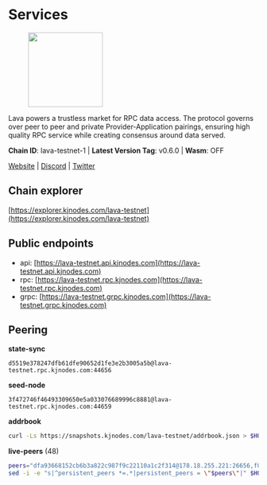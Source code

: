 # Services

<figure><img src="https://raw.githubusercontent.com/kj89/testnet_manuals/main/pingpub/logos/lava.png" width="150" alt=""><figcaption></figcaption></figure>

Lava powers a trustless market for RPC data access. The protocol  governs over peer to peer and private Provider-Application pairings,  ensuring high quality RPC service while creating consensus around data served.

**Chain ID**: lava-testnet-1 | **Latest Version Tag**: v0.6.0 | **Wasm**: OFF

[Website](https://lavanet.xyz) | [Discord](https://discord.com/invite/Tbk5NxTCdA) | [Twitter](https://twitter.com/lavanetxyz)




## Chain explorer
[https://explorer.kjnodes.com/lava-testnet](https://explorer.kjnodes.com/lava-testnet)

## Public endpoints

* api: [https://lava-testnet.api.kjnodes.com](https://lava-testnet.api.kjnodes.com)
* rpc: [https://lava-testnet.rpc.kjnodes.com](https://lava-testnet.rpc.kjnodes.com)
* grpc: [https://lava-testnet.grpc.kjnodes.com](https://lava-testnet.grpc.kjnodes.com)

## Peering

**state-sync**

```text
d5519e378247dfb61dfe90652d1fe3e2b3005a5b@lava-testnet.rpc.kjnodes.com:44656
```

**seed-node**

```text
3f472746f46493309650e5a033076689996c8881@lava-testnet.rpc.kjnodes.com:44659
```

**addrbook**
```bash
curl -Ls https://snapshots.kjnodes.com/lava-testnet/addrbook.json > $HOME/.lava/config/addrbook.json
```

**live-peers** (48)
```bash
peers="dfa93668152cb6b3a822c987f9c22110a1c2f314@178.18.255.221:26656,f0679f7ee5038bb29d7cf1b823a44d6539484184@107.175.179.100:26656,c69864d1c6dd7132f2f65eafec6e6828938c5c8d@37.221.198.252:26666,e394933678f8fa1a474d850c4dbcc971a519bd7b@69.197.140.3:26656,f00678dae0448ca33974a359bb1986e52b7ac19f@43.153.32.148:26656,5e8d65796d939fc16fa0c955dfbd16c9c519606b@222.71.35.43:26656,c0efea9152aed75fcf3022b8af45243818c59d6a@49.12.13.104:26656,e83c0fdeb2b0e258bb559d657d0907b63635127a@159.69.149.85:26656,b62eb3baed171ab5654292e5e35d56a1287693c9@45.32.66.24:26656,3173b2d34ce415ee9a1bf08646d85688bf49e299@5.189.186.222:36656,e1383b216c42acc842193c5ac7321ce6c0d73db0@78.47.37.142:26656,4ad3f3731073a016fa0c99118b2a5a2d313928f5@207.180.233.148:26656,c5c98017339ce6d4d5d2a4fd0fb1aaeb966ef0f7@65.108.124.57:36656,370ae92bd28701e0c1d8dc912ccf0d40fe0db3d5@157.90.245.166:26656,4732ed188fbe7603f81d9f4c825397277bb72217@5.75.235.195:26656,a2afdc48785be73f208af349e78d632b5556cc01@5.75.226.151:26656,e268a2ce255d51a93e6ec89ee73c233bbaec70f4@49.12.185.46:26656,9a151159039fd8abce61ddb21e5342605787792b@5.75.228.39:26656,4634ca7cefe997035440df1095915ed255e81296@49.12.189.98:26656,ef6e9620807e7e4614fd8e02722f8075ec277544@199.175.98.122:26656,5c2a752c9b1952dbed075c56c600c3a79b58c395@185.16.39.172:27066,944389dd08321247c8ad687d904591a3d73d16c6@173.249.38.130:26656,ade02cddf71489b79a2054a7c6ba2cab8a0abb18@185.163.125.232:26656,94bba76f57bc30a6c0afa4ca10cd54d0b247569d@38.242.221.85:26656,8a089094624f27698f365402a059b8b810532805@207.180.229.129:26656,1598a86c04a64d17fa15a07eb201f50c5d760842@75.119.136.106:26656,d5ad7ae6caf54ef20a6dc04d30a55caac6c540c9@5.61.41.138:26656,877fb1670209bc2a347d7755388b677b330e98ea@95.216.9.42:26656,fdc3bd914360b1be8ee2e9f4a447223830527497@78.46.36.203:26656,c83d7b205b2e80bd9a33c13161bd39d520988455@38.242.139.189:26656,ab924e7944c332bd1b52c8733e262bbdd33cb5ac@116.202.165.53:26656,aa5c52f79bdf256a5581b8fd396e2180fb523b2c@178.18.247.249:38656,2cb465a7c919321978f89701b4ae07ac505f7ad8@194.163.184.228:26656,0a78dd75926983ba06de451480673487ffa1bcc1@199.175.98.106:26656,6f1f1414c63e9ffca9cb59fe4c847580da2020d6@109.123.235.222:10104,cba6347ac83120324c34514d383f3e9835ac15e9@5.75.139.114:26656,f30d07170a092f82702e3c12334fa9fd828b71c6@168.119.124.130:47656,1550fe479ee2dcfa35f7dcd2c66f37a50d34b0e3@178.63.132.243:2237,3358f69d9db5b50846f3215d0e2423ca9bb01605@89.252.21.37:36656,e5f324d671e8bba44cd8eef2cb5b6e46ccf4f95a@65.108.199.120:60756,1829486da26d7b88fb2a921798bb70f9218fc052@14.191.217.215:26656,11a19d02406bee18a39e782f606d710d353de428@210.75.253.161:26656,4f97a7b7d386dc6cc4b4a7239cf76be3c507a1c8@173.212.243.149:26656,971ffed041f5b4d0d4fc474e86f0d19ce788d0f3@171.252.227.96:36656,6b1d0465b3e2a32b5328e59eb75c38d88233b56f@80.82.215.19:60656,ca1c561ad051d12cf99d8846303f4d31bfe3eb83@138.197.57.142:26656,bafcb5b7d86ae20859b72b4f5d47235e906ba7bf@185.169.252.210:26656,ade4d8bc8cbe014af6ebdf3cb7b1e9ad36f412c0@176.9.82.221:19956"
sed -i -e "s|^persistent_peers *=.*|persistent_peers = \"$peers\"|" $HOME/.lava/config/config.toml
```

